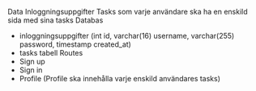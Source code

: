 Data
Inloggningsuppgifter
Tasks som varje användare ska ha en enskild sida med sina tasks
Databas
- inloggningsuppgifter (int id, varchar(16) username, varchar(255) password, timestamp created_at)
- tasks tabell
Routes
- Sign up
- Sign in
- Profile (Profile ska innehålla varje enskild användares tasks)
